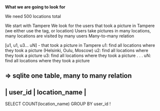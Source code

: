 **What we are going to look for**

We need 500 locations total

We start with Tampere
We look for the users that took a picture in Tampere (we either use the tag, or location)
Users take pictures in many locations, many locations are visited by many users
Many-to-many relation

[u1, u1, u3... uN] - that took a picture in Tampere
u1: find all locations where they took a picture (Helsinki, Oulu, Moscow)
u2: find all locations where they took a picture 
u3: find all locations where they took a picture
.
.
.
uN: find all locations where they took a picture

=> sqlite one table, many to many relation
----------------------------
| user_id | location_name  |
----------------------------

SELECT COUNT(location_name) 
GROUP BY user_id !
